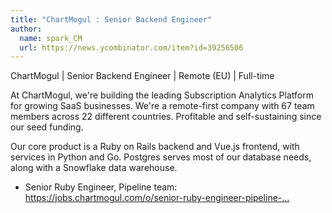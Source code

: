 ```yaml
---
title: "ChartMogul : Senior Backend Engineer"
author:
  name: spark_CM
  url: https://news.ycombinator.com/item?id=39256506
---
```

ChartMogul | Senior Backend Engineer | Remote (EU) | Full-time

At ChartMogul, we&#x27;re building the leading Subscription Analytics Platform for growing SaaS businesses. We&#x27;re a remote-first company with 67 team members across 22 different countries. Profitable and self-sustaining since our seed funding.

Our core product is a Ruby on Rails backend and Vue.js frontend, with services in Python and Go. Postgres serves most of our database needs, along with a Snowflake data warehouse.

- Senior Ruby Engineer, Pipeline team: <a href="https:&#x2F;&#x2F;jobs.chartmogul.com&#x2F;o&#x2F;senior-ruby-engineer-pipeline-team-eu-2" rel="nofollow">https:&#x2F;&#x2F;jobs.chartmogul.com&#x2F;o&#x2F;senior-ruby-engineer-pipeline-...</a>
